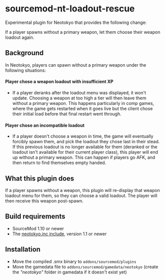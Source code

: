 # sourcemod-nt-loadout-rescue
Experimental plugin for Neotokyo that provides the following change:

If a player spawns without a primary weapon, let them choose their weapon loadout again.

## Background
In Neotokyo, players can spawn without a primary weapon under the following situations:

#### Player chose a weapon loadout with insufficient XP
* If a player deranks after the loadout menu was displayed, it won't update.
  Choosing a weapon at too high a tier will then leave them without a primary weapon.
  This happens particularly in comp games, where the game gets restarted when it goes live
  but the client chose their initial load before that final restart went through.
#### Player chose an incompatible loadout
* If a player doesn't choose a weapon in time, the game will eventually forcibly spawn them,
  and pick the loadout they chose last in their stead.
  If this previous loadout is no longer available for them (deranked or the loadout isn't available
  for their current player class), this player will end up without a primary weapon.
  This can happen if players go AFK, and then return to find themselves empty handed.

## What this plugin does
If a player spawns without a weapon, this plugin will re-display that weapon loadout menu for them,
so they can choose a valid loadout. The player will then receive this weapon post-spawn.

## Build requirements
* SourceMod 1.10 or newer
* The [neotokyo.inc include](https://github.com/softashell/sourcemod-nt-include/blob/master/scripting/include/neotokyo.inc), version 1.1 or newer

## Installation
* Move the compiled .smx binary to `addons/sourcemod/plugins`
* Move the gamedata file to `addons/sourcemod/gamedata/neotokyo` (create the *"neotokyo"* folder in gamedata if it doesn't exist yet)
